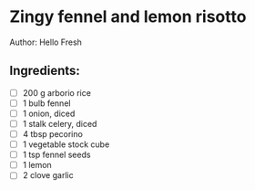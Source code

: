 # Zingy fennel and lemon risotto
Author: Hello Fresh

## Ingredients:
- [ ] 200 g arborio rice
- [ ] 1 bulb fennel
- [ ] 1 onion, diced
- [ ] 1 stalk celery, diced
- [ ] 4 tbsp pecorino
- [ ] 1 vegetable stock cube
- [ ] 1 tsp fennel seeds
- [ ] 1 lemon
- [ ] 2 clove garlic